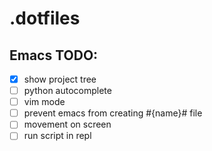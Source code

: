 # .dotfiles

## Emacs TODO:
- [x] show project tree
- [ ] python autocomplete
- [ ] vim mode
- [ ] prevent emacs from creating #{name}# file
- [ ] movement on screen
- [ ] run script in repl
